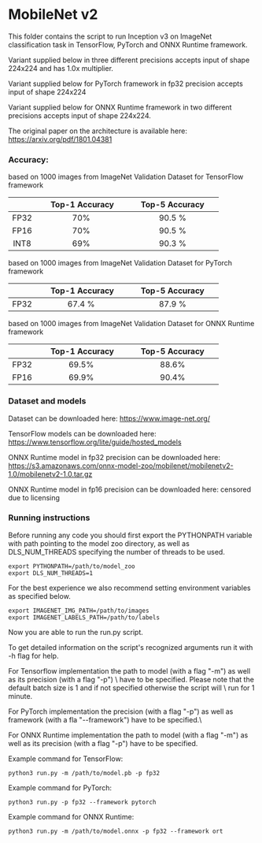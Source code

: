 # MobileNet v2


This folder contains the script to run Inception v3 on ImageNet classification task 
in TensorFlow, PyTorch and ONNX Runtime framework.

Variant supplied below in three different precisions accepts input of shape 224x224 and has 1.0x multiplier.

Variant supplied below for PyTorch framework in fp32 precision accepts input of shape 224x224

Variant supplied below for ONNX Runtime framework in two different precisions accepts input of shape 224x224.

The original paper on the architecture is available here: https://arxiv.org/pdf/1801.04381


### Accuracy:

based on 1000 images from ImageNet Validation Dataset for TensorFlow framework

|   | &nbsp;&nbsp;&nbsp;&nbsp; Top-1 Accuracy&nbsp;&nbsp;&nbsp;&nbsp;  |&nbsp;&nbsp;&nbsp;&nbsp; Top-5 Accuracy &nbsp;&nbsp;&nbsp;&nbsp; |
|:---:|:---:|:---:|
| FP32  | 70%  | 90.5 %  |
| FP16  | 70%  | 90.5 %  |
| INT8  | 69%  | 90.3 %  |

based on 1000 images from ImageNet Validation Dataset for PyTorch framework

|   | &nbsp;&nbsp;&nbsp;&nbsp; Top-1 Accuracy&nbsp;&nbsp;&nbsp;&nbsp;  |&nbsp;&nbsp;&nbsp;&nbsp; Top-5 Accuracy &nbsp;&nbsp;&nbsp;&nbsp; |
|:---:|:---:|:---:|
| FP32  | 67.4 %  | 87.9 %  |

based on 1000 images from ImageNet Validation Dataset for ONNX Runtime framework

|   | &nbsp;&nbsp;&nbsp;&nbsp; Top-1 Accuracy&nbsp;&nbsp;&nbsp;&nbsp;  |&nbsp;&nbsp;&nbsp;&nbsp; Top-5 Accuracy &nbsp;&nbsp;&nbsp;&nbsp; |
|:---:|:---:|:---:|
| FP32  | 69.5%  | 88.6%  |
| FP16  | 69.9%  | 90.4%  |

### Dataset and models

Dataset can be downloaded here: https://www.image-net.org/

TensorFlow models can be downloaded here: https://www.tensorflow.org/lite/guide/hosted_models

ONNX Runtime model in fp32 precision can be downloaded here: https://s3.amazonaws.com/onnx-model-zoo/mobilenet/mobilenetv2-1.0/mobilenetv2-1.0.tar.gz

ONNX Runtime model in fp16 precision can be downloaded here: censored due to licensing

### Running instructions

Before running any code you should first export the PYTHONPATH variable with path pointing to the model zoo directory,
as well as DLS_NUM_THREADS specifying the number of threads to be used.

```
export PYTHONPATH=/path/to/model_zoo
export DLS_NUM_THREADS=1
```

For the best experience we also recommend setting environment variables as specified below.

```
export IMAGENET_IMG_PATH=/path/to/images
export IMAGENET_LABELS_PATH=/path/to/labels
```

Now you are able to run the run.py script. 

To get detailed information on the script's recognized arguments run it with -h flag for help.

For Tensorflow implementation the path to model (with a flag "-m") as well as its precision (with a flag "-p") \ 
have to be specified. Please note that the default batch size is 1 and if not specified otherwise the script will \ 
run for 1 minute.

For PyTorch implementation the precision (with a flag "-p") as well as framework (with a fla "--framework") have to be specified.\

For ONNX Runtime implementation the path to model (with a flag "-m") as well as its precision (with a flag "-p") have to be specified.

Example command for TensorFlow: 

```
python3 run.py -m /path/to/model.pb -p fp32
```

Example command for PyTorch:

```
python3 run.py -p fp32 --framework pytorch
```

Example command for ONNX Runtime: 

```
python3 run.py -m /path/to/model.onnx -p fp32 --framework ort
```

